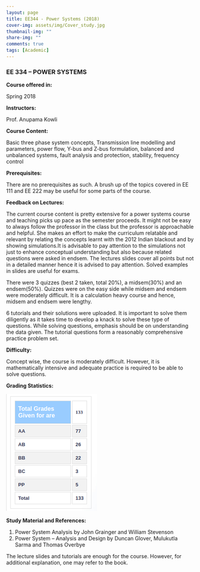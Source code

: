 ```yaml
---
layout: page
title: EE344 - Power Systems (2018)
cover-img: assets/img/Cover_study.jpg
thumbnail-img: ""
share-img: ""
comments: true
tags: [Academic]
---
```




### EE 334 – POWER SYSTEMS



**Course offered in:**



Spring 2018



**Instructors:**



Prof. Anupama Kowli



**Course Content:**

Basic three phase system concepts, Transmission line modelling and parameters, power flow, Y-bus and Z-bus formulation, balanced and unbalanced systems, fault analysis and protection, stability, frequency control

**Prerequisites:**

There are no prerequisites as such. A brush up of the topics covered in EE 111 and EE 222 may be useful for some parts of the course.


**Feedback on Lectures:**

The current course content is pretty extensive for a power systems course and teaching picks up pace as the semester proceeds. It might not be easy to always follow the professor in the class but the professor is approachable and helpful. She makes an effort to make the curriculum relatable and relevant by relating the concepts learnt with the 2012 Indian blackout and by showing simulations.It is advisable to pay attention to the simulations not just to enhance conceptual understanding but also because related questions were asked in endsem. The lectures slides cover all points but not in a detailed manner hence it is advised to pay attention. Solved examples in slides are useful for exams.

There were 3 quizzes (best 2 taken, total 20%), a midsem(30%) and an endsem(50%). Quizzes were on the easy side while midsem and endsem were moderately difficult. It is a calculation heavy course and hence, midsem and endsem were lengthy.

6 tutorials and their solutions were uploaded. It is important to solve them diligently as it takes time to develop a knack to solve these type of questions. While solving questions, emphasis should be on understanding the data given. The tutorial questions form a reasonably comprehensive practice problem set.


**Difficulty:**

Concept wise, the course is moderately difficult. However, it is mathematically intensive and adequate practice is required to be able to solve questions.


**Grading Statistics:**

![Grades](EE-344-2019-grades.png)


**Study Material and References:**

1. Power System Analysis by John Grainger and William Stevenson
2. Power System – Analysis and Design by Duncan Glover, Mulukutla Sarma and Thomas Overbye

The lecture slides and tutorials are enough for the course. However, for additional explanation, one may refer to the book.

 